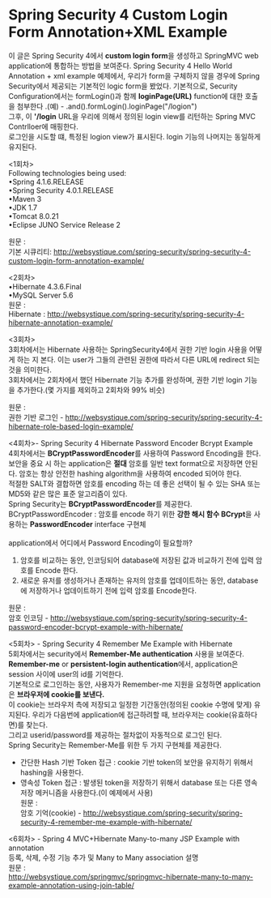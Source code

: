 Spring Security 4 Custom Login Form Annotation+XML Example
==========================================================
이 글은 Spring Security 4에서 **custom login form**을 생성하고 SpringMVC web application에 통합하는 방법을 보여준다.
Spring Security 4 Hello World Annotation + xml example 예제에서, 우리가 form을 구체하지 않을 경우에  Spring Security에서 제공되는 기본적인 logic form을 봤었다.
기본적으로, Security Configuration에서는 formLogin()과 함께 **loginPage(URL)** function에 대한 호출을 첨부한다 .(예) - .and().formLogin().loginPage("/logion")<br>
그후, 이 **'/login** URL을 우리에 의해서 정의된 login view를 리턴하는 Spring MVC Contrlloer에 매핑한다.<br>
로그인을 시도할 떄, 특정된 logion view가 표시된다. login 기능의 나머지는 동일하게 유지된다.<br>

<1회차><br>
Following technologies being used:<br>
•Spring 4.1.6.RELEASE<br>
•Spring Security 4.0.1.RELEASE<br>
•Maven 3<br>
•JDK 1.7<br>
•Tomcat 8.0.21<br>
•Eclipse JUNO Service Release 2<br>

원문 : <br>
기본 시큐리티:  http://websystique.com/spring-security/spring-security-4-custom-login-form-annotation-example/
    
<2회차><br>
•Hibernate 4.3.6.Final<br>
•MySQL Server 5.6<br>
원문 :<br>
Hibernate : http://websystique.com/spring-security/spring-security-4-hibernate-annotation-example/<br>

<3회차><br>
3회차에서는 Hibernate 사용하는 SpringSecurity4에서 권한 기반 login 사용을 어떻게 하는 지 본다.
이는 user가 그들의 관련된 권한에 따라서 다른 URL에 redirect 되는 것을 의미한다.
<br>
3회차에서는 2회차에서 했던 Hibernate 기능 추가를 완성하며, 권한 기반 login 기능을 추가한다.(몇 가지를 제외하고 2회차와 99% 비슷)

원문 : <br>
권한 기반 로그인 - http://websystique.com/spring-security/spring-security-4-hibernate-role-based-login-example/<br>

<4회차>- Spring Security 4 Hibernate Password Encoder Bcrypt Example<br>
4회차에서는 **BCryptPasswordEncoder**를 사용하여 Password Encoding을 한다.<br>
보안을 중요 시 하는 application은 **절대** 암호를 일반 text format으로 저장하면 안된다. 암호는 항상 안전한 hashing algorithm을 사용하여 encoded 되어야 한다.<br>
적절한 SALT와 결합하면 암호를 encoding 하는 데 좋은 선택이 될 수 있는 SHA 또는 MD5와 같은 많은 표준 알고리즘이 있다.<br>
Spring Security는 **BCryptPasswordEncoder**를 제공한다. <br>
BCryptPasswordEncoder : 암호를 encode 하기 위한 **강한 해시 함수 BCrypt**을 사용하는 **PasswordEncoder** interface 구현체<br>
<br>
application에서 어디에서 Password Encoding이 필요할까?<br>
1. 암호를 비교하는 동안, 인코딩되어 database에 저장된 값과 비교하기 전에 입력 암호를 Encode 한다.
2. 새로운 유저를 생성하거나 존재하는 유저의 암호를 업데이트하는 동안, database에 저장하거나 업데이트하기 전에 입력 암호를 Encode한다.<br>

원문 : <br>
암호 인코딩 - http://websystique.com/spring-security/spring-security-4-password-encoder-bcrypt-example-with-hibernate/<br>

<5회차> - Spring Security 4 Remember Me Example with Hibernate<br>
5회차에서는 security에서 **Remember-Me authentication** 사용을 보여준다.<br>
**Remember-me** or **persistent-login authentication**에서, application은 session 사이에 user의 id를 기억한다.<br>
기본적으로 로그인하는 동안, 사용자가 Remember-me 지원을 요청하면 application은 **브라우저에 cookie를 보낸다.**<br>
이 cookie는 브라우저 측에 저장되고 일정한 기간동안(정의된 cookie 수명에 맞게) 유지된다. 우리가 다음번에 application에 접근하려할 때, 브라우저는 cookie(유효하다면)를 찾는다.<br>
그리고 userid/password를 제공하는 절차없이 자동적으로 로그인 된다.<br>
Spring Security는 Remember-Me를 위한 두 가지 구현체를 제공한다.<br>
+ 간단한 Hash 기반 Token 접근 : cookie 기반 token의 보안을 유지하기 위해서 hashing을 사용한다.<br>
+ 영속성 Token 접근 : 발생된 token을 저장하기 위해서 database 또는 다른 영속 저장 메커니즘을 사용한다.(이 예제에서 사용)<br>
원문 : <br>
암호 기억(cookie) - http://websystique.com/spring-security/spring-security-4-remember-me-example-with-hibernate/<br>

<6회차> - Spring 4 MVC+Hibernate Many-to-many JSP Example with annotation<br>
등록, 삭제, 수정 기능 추가 및 Many to Many association 설명<br>
원문 : <br>
http://websystique.com/springmvc/springmvc-hibernate-many-to-many-example-annotation-using-join-table/